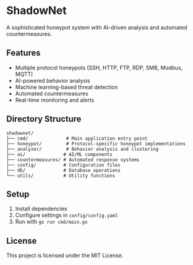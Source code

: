 # ShadowNet

A sophisticated honeypot system with AI-driven analysis and automated countermeasures.

## Features

- Multiple protocol honeypots (SSH, HTTP, FTP, RDP, SMB, Modbus, MQTT)
- AI-powered behavior analysis
- Machine learning-based threat detection
- Automated countermeasures
- Real-time monitoring and alerts

## Directory Structure

```
shadownet/
├── cmd/              # Main application entry point
├── honeypot/         # Protocol-specific honeypot implementations
├── analyzer/         # Behavior analysis and clustering
├── ai/              # AI/ML components
├── countermeasures/ # Automated response systems
├── config/          # Configuration files
├── db/              # Database operations
└── utils/           # Utility functions
```

## Setup

1. Install dependencies
2. Configure settings in `config/config.yaml`
3. Run with `go run cmd/main.go`

## License

This project is licensed under the MIT License.
